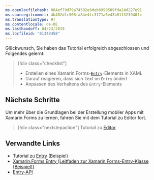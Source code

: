 ```yaml
---
ms.openlocfilehash: 064ef79d79a74582e8deb6999589fda14d227e91
ms.sourcegitcommit: 4b402d1c508fa84e4fc3171a6e43b811323948fc
ms.translationtype: HT
ms.contentlocale: de-DE
ms.lasthandoff: 04/23/2019
ms.locfileid: "61343458"
---
```

Glückwunsch, Sie haben das Tutorial erfolgreich abgeschlossen und Folgendes gelernt:

> [!div class="checklist"]
> - Erstellen eines Xamarin.Forms-[`Entry`](xref:Xamarin.Forms.Entry)-Elements in XAML
> - Darauf reagieren, dass sich Text im `Entry` ändert
> - Anpassen des Verhaltens des `Entry`-Elements

## <a name="next-steps"></a>Nächste Schritte

Um mehr über die Grundlagen bei der Erstellung mobiler Apps mit Xamarin.Forms zu lernen, fahren Sie mit dem Tutorial zu Editor fort.

> [!div class="nextstepaction"]
> Tutorial zu [Editor](~/get-started/tutorials/editor/index.yml)

## <a name="related-links"></a>Verwandte Links

- Tutorial zu [Entry](https://developer.xamarin.com/samples/xamarin-forms/GetStarted/Tutorials/EntryTutorial) (Beispiel)
- [Xamarin.Forms Entry (Leitfaden zur Xamarin.Forms-Entry-Klasse (Beispiel))](~/xamarin-forms/user-interface/text/entry.md)
- [Entry-API](xref:Xamarin.Forms.Entry)
